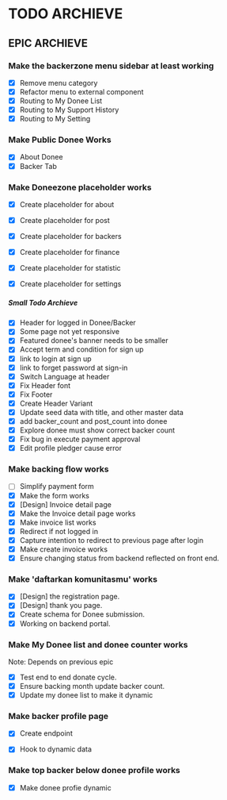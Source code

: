# TODO ARCHIEVE


## EPIC ARCHIEVE

### Make the backerzone menu sidebar at least working
- [x] Remove menu category
- [x] Refactor menu to external component
- [x] Routing to My Donee List
- [x] Routing to My Support History
- [x] Routing to My Setting 

### Make Public Donee Works
- [x] About Donee
- [x] Backer Tab

### Make Doneezone placeholder works
- [x] Create placeholder for about
- [x] Create placeholder for post
- [x] Create placeholder for backers
- [x] Create placeholder for finance
- [x] Create placeholder for statistic
- [x] Create placeholder for settings


##### Small Todo Archieve
- [x] Header for logged in Donee/Backer
- [x] Some page not yet responsive
- [x] Featured donee's banner needs to be smaller
- [x] Accept term and condition for sign up
- [x] link to login at sign up
- [x] link to forget password at sign-in
- [x] Switch Language at header
- [x] Fix Header font
- [x] Fix Footer
- [x] Create Header Variant 
- [x] Update seed data with title, and other master data
- [x] add backer_count and post_count into donee
- [x] Explore donee must show correct backer count
- [x] Fix bug in execute payment approval
- [x] Edit profile pledger cause error

### Make backing flow works
- [ ] Simplify payment form
- [X] Make the form works
- [x] [Design] Invoice detail page
- [x] Make the Invoice detail page works
- [x] Make invoice list works
- [x] Redirect if not logged in
- [x] Capture intention to redirect to previous page after login
- [x] Make create invoice works
- [x] Ensure changing status from backend reflected on front end.

### Make 'daftarkan komunitasmu' works
- [x] [Design] the registration page.
- [x] [Design] thank you page.
- [x] Create schema for Donee submission.
- [x] Working on backend portal.

### Make My Donee list and donee counter works

Note: Depends on previous epic
- [x] Test end to end donate cycle.
- [x] Ensure backing month update backer count.
- [x] Update my donee list to make it dynamic

### Make backer profile page
- [x] Create endpoint
- [x] Hook to dynamic data


### Make top backer below donee profile works
- [x] Make donee profie dynamic
